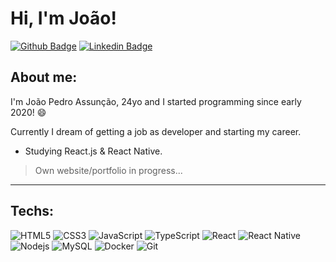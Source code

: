 # Hi, I'm João!

[![Github Badge](https://img.shields.io/badge/-Github-000?style=flat-square&logo=Github&logoColor=white&link=https://github.com/frndsjoao)](https://github.com/frndsjoao)
[![Linkedin Badge](https://img.shields.io/badge/-LinkedIn-blue?style=flat-square&logo=Linkedin&logoColor=white&link=https://www.linkedin.com/in/frnds-joao/)](https://www.linkedin.com/in/frnds-joao/)

## About me: 
I'm João Pedro Assunção, 24yo and I started programming since early 2020! :smile:

Currently I dream of getting a job as developer and starting my career.

 - Studying React.js & React Native.

> Own website/portfolio in progress...

---

## Techs:
![HTML5](https://img.shields.io/badge/-HTML5-E34F26?style=flat-square&logo=html5&logoColor=white)
![CSS3](https://img.shields.io/badge/-CSS3-549FDE?style=flat-square&logo=css3&logoColor=white)
![JavaScript](https://img.shields.io/badge/-JavaScript-F7B93E?style=flat-square&logo=javascript&logoColor=fff)
![TypeScript](https://img.shields.io/badge/-TypeScript-0077C6?style=flat-square&logo=typescript&logoColor=fff)
![React](https://img.shields.io/badge/-React.js-45b8d8?style=flat-square&logo=react&logoColor=white)
![React Native](https://img.shields.io/badge/-React%20Native-45b8d8?style=flat-square&logo=react&logoColor=white)
![Nodejs](https://img.shields.io/badge/-Node.js-43853d?style=flat-square&logo=Node.js&logoColor=white)
![MySQL](https://img.shields.io/badge/-MySQL-00758F?style=flat-square&logo=mysql&logoColor=white)
![Docker](https://img.shields.io/badge/-Docker-46a2f1?style=flat-square&logo=docker&logoColor=white)
![Git](https://img.shields.io/badge/-Git-F05032?style=flat-square&logo=git&logoColor=white)